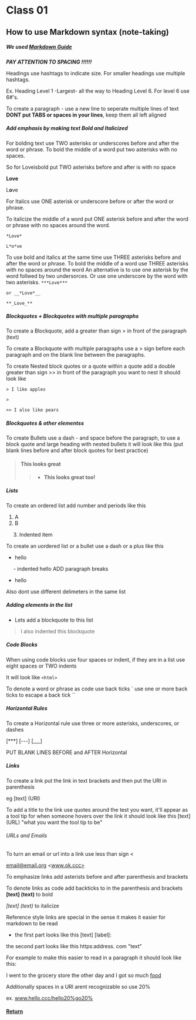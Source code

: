 # Class 01

## How to use Markdown syntax (note-taking)
##### We used [Markdown Guide](https://www.markdownguide.org/basic-syntax/)

***PAY ATTENTION TO SPACING !!!!!!***

Headings use hashtags to indicate size. For smaller headings use multiple hashtags. 

Ex. Heading Level 1 -Largest- all the way to Heading Level 6. For level 6 use 6#'s.

To create a paragraph - use a new line to seperate multiple lines of text 
**DONT put TABS or spaces in your lines**, keep them all left aligned

##### Add emphasis by making text Bold and Italicized

For bolding text use TWO asterisks or underscores before and after the word or phrase. To bold the middle of a word put two asterisks with no spaces. 

So for Loveisbold put TWO asterisks before and after is with no space

**Love**

L**o**ve
 
For Italics use ONE asterisk or underscore before or after the word or phrase.

To italicize the middle of a word put ONE asterisk before and after the word or phrase with no spaces around the word.

`*Love*`

`L*o*ve`

To use bold and italics at the same time use THREE asterisks before and after the word or phrase. To bold the middle of a word use THREE asterisks with no spaces around the word
An alternative is to use one asterisk by the word follwed by two undersorces. Or use one underscore by the word with two asterisks.
`***Love***`

`or __*Love*__`

`**_Love_**`
 
##### Blockquotes + Blockquotes with multiple paragraphs
 
To create a Blockquote, add a greater than sign > in front of the paragraph (text)
 
To create a Blockquote with multiple paragraphs use a > sign before each paragraph and on the blank line between the paragraphs.
 
To create Nested block quotes or a quote within a quote add a double greater than sign >> in front of the paragraph you want to nest 
It should look like 

`> I like apples`

`>` 

`>> I also like pears` 

##### Blockquotes & other elementss

To create Bullets use a dash - and space before the paragraph, to use a block quote and large heading with nested bullets it will look like this 
(put blank lines before and after block quotes for best practice)

> #### This looks great
> 
>> - **This looks great too!**

##### Lists

To create an ordered list add number and periods like this
1. A
2. B

&nbsp;&nbsp;&nbsp;&nbsp; 3. Indented item

To create an uordered list or a bullet use a dash or a plus like this

- hello  

&nbsp;&nbsp;&nbsp;&nbsp; - indented hello ADD paragraph breaks

- hello

Also dont use different delimeters in the same list

##### Adding elements in the list

- Lets add a blockquote to this list
> I also indented this blockquote 

##### Code Blocks

When using code blocks use four spaces or indent, if they are in a list use eight spaces or TWO indents

It will look like
`<html>`

To denote a word or phrase as code use back ticks `
use one or more back ticks to escape a back tick ``
 
##### Horizontal Rules
 
To create a Horizontal rule use three or more asterisks, underscores, or dashes

[***]
[---]
[___]
 
PUT BLANK LINES BEFORE and AFTER Horizontal
 
##### Links
 
To create a link put the link in text brackets and then put the URl in parenthesis

eg [text] (URl)
 
To add a title to the link use quotes around the test you want, it'll appear as a tool tip for when someone hovers over the link 
it should look like this [text] (URL) "what you want the tool tip to be"
 
###### URLs and Emails

To turn an email or url into a link use less than sign <

<email@email.org>
<www.ok.ccc>

To emphasize links add asterists before and after parenthesis and brackets

To denote links as code add backticks to in the parenthesis and brackets
**[text] (text)** to bold 

*[text] (text)* to italicize

Reference style links are special in the sense it makes it easier for markdown to be read

* the first part looks like this [text] [label]: 

the second part looks like this https:address. com "text"  

For example to make this easier to read in a paragraph it should look like this:

I went to the grocery store the other day and I got so much [food][1]
 
[1]: <https://www.kroger.com/> "grocery store I went to"
  
Additionally spaces in a URl arent recognizable so use 20% 

ex. www.hello.ccc/hello20%go20%

#### [Return](/Reading-Notes/102/) 